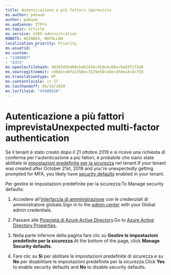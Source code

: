 ```yaml
---
title: Autenticazione a più fattori imprevista
ms.author: pebaum
author: pebaum
ms.audience: ITPro
ms.topic: article
ms.service: o365-administration
ROBOTS: NOINDEX, NOFOLLOW
localization_priority: Priority
ms.assetid: ''
ms.custom:
- "1300007"
- "4372"
ms.openlocfilehash: 48303d5b408cbdb243ec45dc4c80ac9a83f273a0
ms.sourcegitcommit: c6692ce0fa1358ec3529e59ca0ecdfdea4cdc759
ms.translationtype: HT
ms.contentlocale: it-IT
ms.lasthandoff: 09/14/2020
ms.locfileid: "47689526"
---
```

# <a name="unexpected-multi-factor-authentication"></a><span data-ttu-id="983f3-102">Autenticazione a più fattori imprevista</span><span class="sxs-lookup"><span data-stu-id="983f3-102">Unexpected multi-factor authentication</span></span>

<span data-ttu-id="983f3-103">Se il tenant è stato creato dopo il 21 ottobre 2019 e si riceve una richiesta di conferma per l'autenticazione a più fattori, è probabile che siano state abilitate le [impostazioni predefinite per la sicurezza](https://aka.ms/securitydefaults) nel tenant.</span><span class="sxs-lookup"><span data-stu-id="983f3-103">If your tenant was created after October 21st, 2019 and you're unexpectedly getting prompted for MFA, you likely have [security defaults](https://aka.ms/securitydefaults) enabled in your tenant.</span></span> 

<span data-ttu-id="983f3-104">Per gestire le impostazioni predefinite per la sicurezza:</span><span class="sxs-lookup"><span data-stu-id="983f3-104">To Manage security defaults:</span></span>

1. <span data-ttu-id="983f3-105">Accedere all'[interfaccia di amministrazione](https://go.microsoft.com/fwlink/p/?linkid=834822) con le credenziali di amministratore globale.</span><span class="sxs-lookup"><span data-stu-id="983f3-105">Sign in to the [admin center](https://go.microsoft.com/fwlink/p/?linkid=834822) with your Global admin credentials.</span></span>

2. <span data-ttu-id="983f3-106">Passare alle [Proprietà di Azure Active Directory](https://portal.azure.com/#blade/Microsoft_AAD_IAM/ActiveDirectoryMenuBlade/Properties).</span><span class="sxs-lookup"><span data-stu-id="983f3-106">Go to [Azure Active Directory Properties](https://portal.azure.com/#blade/Microsoft_AAD_IAM/ActiveDirectoryMenuBlade/Properties).</span></span>

3. <span data-ttu-id="983f3-107">Nella parte inferiore della pagina fare clic su **Gestire le impostazioni predefinite per la sicurezza**.</span><span class="sxs-lookup"><span data-stu-id="983f3-107">At the bottom of the page, click **Manage Security defaults**.</span></span>

4. <span data-ttu-id="983f3-108">Fare clic su **Sì** per abilitare le impostazioni predefinite di sicurezza e su **No** per disabilitare le impostazioni predefinite per la sicurezza.</span><span class="sxs-lookup"><span data-stu-id="983f3-108">Click **Yes** to enable security defaults and **No** to disable security defaults.</span></span>
